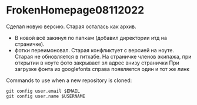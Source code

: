 # FrokenHomepage08112022

Сделал новую версию. Старая осталась как архив. 
- В новой всё закинул по папкам (добавил директории  итд на страничке).
- фотки переимоновал.
Старая конфликтует с версией на ноуте.
Старая не обновляется в гитхабе.
На страничке членов экипажа, при открытии в ноуте фото закрывает эл адрес внизу странички
При загрузке фонта из googlefonts справа появляется один и тот же линк

Commands to use when a new repository is cloned:

```shell
git config user.email $EMAIL
git config user.name $USERNAME
```